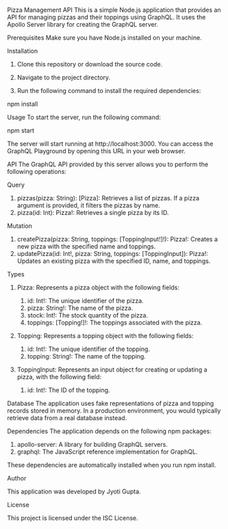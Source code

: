 Pizza Management API
This is a simple Node.js application that provides an API for managing pizzas and their toppings using GraphQL. It uses the Apollo Server library for creating the GraphQL server.

Prerequisites
Make sure you have Node.js installed on your machine.

Installation
1. Clone this repository or download the source code.

2. Navigate to the project directory.

3. Run the following command to install the required dependencies:

npm install


Usage
To start the server, run the following command:

npm start

The server will start running at http://localhost:3000. You can access the GraphQL Playground by opening this URL in your web browser.

API
The GraphQL API provided by this server allows you to perform the following operations:

Query
1. pizzas(pizza: String): [Pizza]: Retrieves a list of pizzas. If a pizza argument is provided, it filters the pizzas by name. 
2. pizza(id: Int): Pizza!: Retrieves a single pizza by its ID.


Mutation
1. createPizza(pizza: String, toppings: [ToppingInput!]!): Pizza!: Creates a new pizza with the specified name and toppings. 
2. updatePizza(id: Int!, pizza: String, toppings: [ToppingInput]): Pizza!: Updates an existing pizza with the specified ID, name, and toppings.

Types


1. Pizza: Represents a pizza object with the following fields:
   1. id: Int!: The unique identifier of the pizza. 
   2. pizza: String!: The name of the pizza. 
   3. stock: Int!: The stock quantity of the pizza. 
   4. toppings: [Topping!]!: The toppings associated with the pizza.
   
2. Topping: Represents a topping object with the following fields:
    1. id: Int!: The unique identifier of the topping.
    2. topping: String!: The name of the topping.

3. ToppingInput: Represents an input object for creating or updating a pizza, with the following field:

   1. id: Int!: The ID of the topping.
   

Database
   The application uses fake representations of pizza and topping records stored in memory. In a production environment, you would typically retrieve data from a real database instead.

Dependencies
The application depends on the following npm packages:

1. apollo-server: A library for building GraphQL servers. 
2. graphql: The JavaScript reference implementation for GraphQL.

These dependencies are automatically installed when you run npm install.

Author

This application was developed by Jyoti Gupta.

License

This project is licensed under the ISC License.




